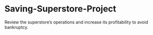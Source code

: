 # Saving-Superstore-Project
Review the superstore’s operations and increase its profitability to avoid bankruptcy.

